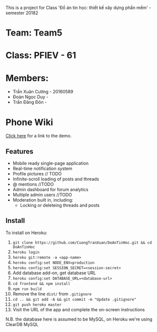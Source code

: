 This is a project for Class 'Đồ án tin học: thiết kế xây dựng phần mềm' - semester 20182

# Team: Team5 

# Class: PFIEV - 61 

# Members: 

* Trần Xuân Cường - 20160589
* Đoàn Ngọc Duy   - 
* Trần Đăng Đôn	  - 

# Phone Wiki 

[Click here](https://my-test-forum123.herokuapp.com/) for a link to the demo.

## Features
* Mobile ready single-page application
* Real-time notification system
* Profile pictures // TODO 
* Infinite-scroll loading of posts and threads
* @ mentions //TODO
* Admin dashboard for forum analytics
* Multiple admin users 	//TODO
* Moderation built in, including:
  * Locking or deleteing threads and posts


## Install

To install on Heroku:

 1. `git clone https://github.com/CuongTranXuan/DoAnTinHoc.git && cd DoAnTinHoc`
 2. `heroku login`
 3. `heroku git:remote -a <app-name>`
 4. `heroku config:set NODE_ENV=production`
 5. `heroku config:set SESSION_SECRET=<session-secret>`
 6. Add database add-on, get database URL
 7. `heroku config:set DATABASE_URL=<database-url>`
 8. `cd frontend && npm install`
 9. `npm run build`
 10. Remove the line `dist/` from `.gitignore`
 11. `cd .. && git add -A && git commit -m "Update .gitignore"`
 12. `git push heroku master`
 13. Visit the URL of the app and complete the on-screen instructions

N.B. the database here is assumed to be MySQL, on Heroku we're using ClearDB MySQL 
